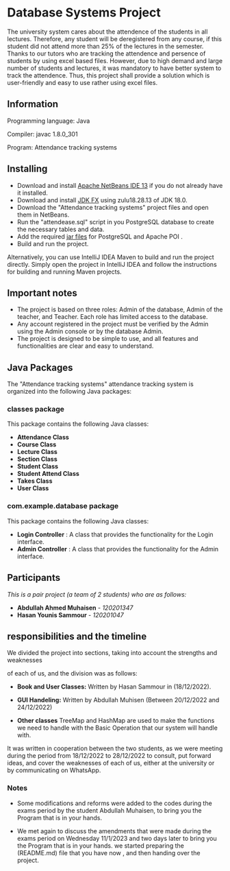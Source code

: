 
# Database Systems Project

The university system cares about the attendence of the students in all lectures. Therefore, any student will be deregistered from any course, if this student did not attend more than 25% of the lectures in the semester. Thanks to our tutors who are tracking the attendence and persence of students by using excel based files. However, due to high demand and large number of students and lectures, it was mandatory to have better system to track the attendence. Thus, this project shall provide a solution which is user-friendly and easy to use rather using excel files.

## Information

Programming language: Java

Compiler: javac 1.8.0_301

Program: Attendance tracking systems

## Installing

- Download and install [Apache NetBeans IDE 13](https://netbeans.apache.org/download/nb13/nb13.html) if you do not already have it installed.
- Download and install [JDK FX](https://cdn.azul.com/zulu/bin/zulu18.32.13-ca-fx-jdk18.0.2.1-win_x64.zip) using zulu18.28.13 of JDK 18.0.
- Download the "Attendance tracking systems" project files and open them in NetBeans.
- Run the "attendease.sql" script in you PostgreSQL database to create the necessary tables and data.
- Add the required [jar files](https://drive.google.com/file/d/1fRQsZhwIvCiUFjyl6WswBDY4VmQNT-gP/view) for PostgreSQL and Apache POI .
- Build and run the project.

Alternatively, you can use IntelliJ IDEA Maven to build and run the project directly. Simply open the project in IntelliJ IDEA and follow the instructions for building and running Maven projects.

## Important notes

- The project is based on three roles: Admin of the database, Admin of the teacher, and Teacher. Each role has limited access to the database.
- Any account registered in the project must be verified by the Admin using the Admin console or by the database Admin.
- The project is designed to be simple to use, and all features and functionalities are clear and easy to understand.

## Java Packages
The "Attendance tracking systems" attendance tracking system is organized into the following Java packages:

### classes package
This package contains the following Java classes:

- **Attendance Class**
- **Course Class**
- **Lecture Class**
- **Section Class**
- **Student Class**
- **Student Attend Class**
- **Takes Class**
- **User Class**

### com.example.database package

This package contains the following Java classes:

- **Login Controller** : A class that provides the functionality for the Login interface.
- **Admin Controller** : A class that provides the functionality for the Admin interface.



## Participants
*This is a pair project (a team of 2 students) who are as follows:*

  - **Abdullah Ahmed Muhaisen** - *120201347*
  - **Hasan Younis Sammour** -    *120201047*



## responsibilities and the timeline
We divided the project into sections, taking into account the strengths and weaknesses

of each of us, and the division was as follows:

- **Book and User Classes:** Written by Hasan Sammour in (18/12/2022).

- **GUI Handeling:** Written by Abdullah Muhisen (Between 20/12/2022 and 24/12/2022)

- **Other classes** TreeMap and HashMap are used to make the functions we need to
    handle with the Basic Operation that our system will handle with.

It was written in cooperation between the two students, as we were meeting
during the period from 18/12/2022 to 28/12/2022 to consult, put forward ideas,
and cover the weaknesses of each of us, either at the university or by communicating
on WhatsApp.

### Notes
* Some modifications and reforms were added to the codes during
  the exams period by the student Abdullah Muhaisen,
  to bring you the Program that is in your hands.


* We met again to discuss the amendments that were made during
  the exams period on Wednesday 11/1/2023 and two days later
  to bring you the Program that is in your hands.
  we started preparing the (README.md) file that you have now
  , and then handing over the project.